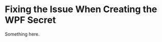 [title]: # (Fixing the Issue When Creating the WPF Secret)
[tags]: # (XXX)
[priority]: # (6906)
# Fixing the Issue When Creating the WPF Secret
Something here.
